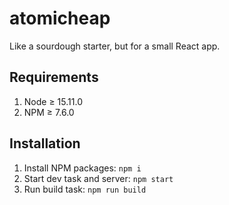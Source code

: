 # atomicheap

Like a sourdough starter, but for a small React app.

## Requirements

1. Node ≥ 15.11.0
2. NPM ≥ 7.6.0

## Installation

1. Install NPM packages: `npm i`
2. Start dev task and server: `npm start`
3. Run build task: `npm run build`
